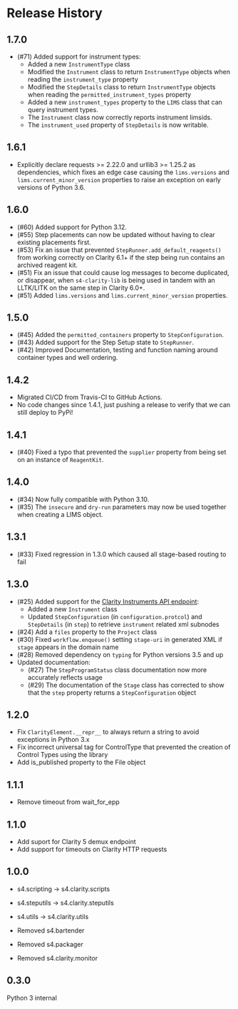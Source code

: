 Release History
===============
1.7.0
-
- (#71) Added support for instrument types:
   - Added a new `InstrumentType` class
   - Modified the `Instrument` class to return `InstrumentType` objects when reading the `instrument_type` property
   - Modified the `StepDetails` class to return `InstrumentType` objects when reading the `permitted_instrument_types` property
   - Added a new `instrument_types` property to the `LIMS` class that can query instrument types.
   - The `Instrument` class now correctly reports instrument limsids.
   - The `instrument_used` property of `StepDetails` is now writable.

1.6.1
-
- Explicitly declare requests >= 2.22.0 and urllib3 >= 1.25.2 as dependencies, which fixes an edge case causing the `lims.versions` and `lims.current_minor_version` properties to raise an exception on early versions of Python 3.6.

1.6.0
-
- (#60) Added support for Python 3.12.
- (#55) Step placements can now be updated without having to clear existing placements first.
- (#53) Fix an issue that prevented `StepRunner.add_default_reagents()` from working correctly on Clarity 6.1+ if the step being run contains an archived reagent kit.
- (#51) Fix an issue that could cause log messages to become duplicated, or disappear, when `s4-clarity-lib` is being used in tandem with an LLTK/LITK on the same step in Clarity 6.0+.
- (#51) Added `lims.versions` and `lims.current_minor_version` properties.

1.5.0
-
- (#45) Added the `permitted_containers` property to `StepConfiguration`.
- (#43) Added support for the Step Setup state to `StepRunner`.
- (#42) Improved Documentation, testing and function naming around container types and well ordering.

1.4.2
-
- Migrated CI/CD from Travis-CI to GitHub Actions.
- No code changes since 1.4.1, just pushing a release to verify that we can still deploy to PyPi!

1.4.1
-
- (#40) Fixed a typo that prevented the `supplier` property from being set on an instance of `ReagentKit`.

1.4.0
- 
- (#34) Now fully compatible with Python 3.10.
- (#35) The `insecure` and `dry-run` parameters may now be used together when creating a LIMS object.

1.3.1
-
- (#33) Fixed regression in 1.3.0 which caused all stage-based routing to fail

1.3.0
-
- (#25) Added support for the [Clarity Instruments API endpoint](https://d10e8rzir0haj8.cloudfront.net/5.3/rest.version.instruments.html):
   - Added a new `Instrument` class
   - Updated `StepConfiguration` (in `configuration.protcol`) and `StepDetails` (in `step`) to retrieve `instrument` related xml subnodes
- (#24) Add a `files` property to the `Project` class
- (#30) Fixed `workflow.enqueue()` setting `stage-uri` in generated XML if `stage` appears in the domain name
- (#28) Removed dependency on `typing` for Python versions 3.5 and up
- Updated documentation:
   - (#27) The `StepProgramStatus` class documentation now more accurately reflects usage
   - (#29) The documentation of the `Stage` class has corrected to show that the `step` property returns a `StepConfiguration` object

1.2.0
-
- Fix `ClarityElement.__repr__` to always return a string to avoid exceptions in Python 3.x  
- Fix incorrect universal tag for ControlType that prevented the creation of Control Types using the library
- Add is_published property to the File object

1.1.1
-
- Remove timeout from wait_for_epp

1.1.0
-
- Add suport for Clarity 5 demux endpoint
- Add support for timeouts on Clarity HTTP requests

1.0.0
-
- s4.scripting -> s4.clarity.scripts
- s4.steputils -> s4.clarity.steputils
- s4.utils -> s4.clarity.utils

- Removed s4.bartender
- Removed s4.packager
- Removed s4.clarity.monitor

0.3.0
-
Python 3 internal 